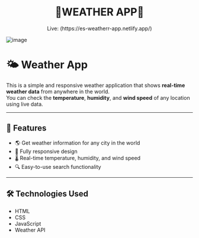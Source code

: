 <h1 align="center">
🤖WEATHER APP🚀
</h1>
<p align="center">Live: (https://es-weatherr-app.netlify.app/)</p>

![image](https://github.com/user-attachments/assets/767b5f6f-eb85-4c94-b8ea-33a3a0dc0e4c)

# 🌤️ Weather App

This is a simple and responsive weather application that shows **real-time weather data** from anywhere in the world.  
You can check the **temperature**, **humidity**, and **wind speed** of any location using live data.

---

## 🚀 Features

- 🌎 Get weather information for any city in the world  
- 📱 Fully responsive design  
- 🌡️ Real-time temperature, humidity, and wind speed  
- 🔍 Easy-to-use search functionality

---

## 🛠️ Technologies Used

- HTML  
- CSS  
- JavaScript  
- Weather API 



